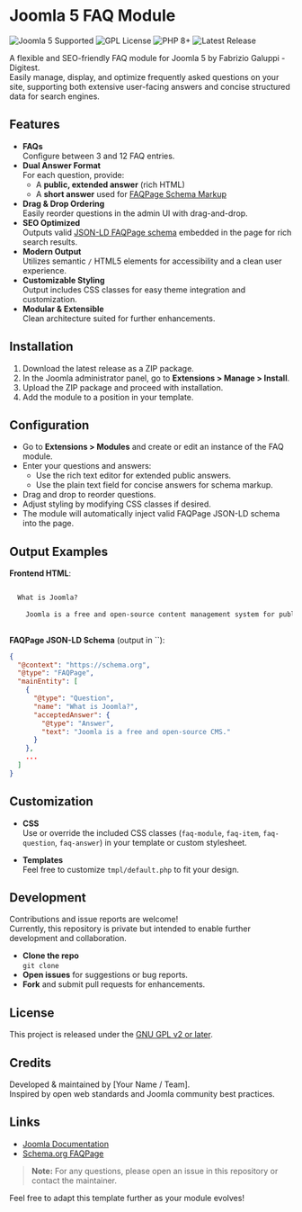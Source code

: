 # Joomla 5 FAQ Module
![Joomla 5 Supported](https://img.shields.io/badge/Joomla-5.x-%234F9F4A?logo=joomla)
![GPL License](https://img.shields.io/badge/license-GPL%20v2%2B-blue)
![PHP 8+](https://img.shields.io/badge/PHP-8%2B-blue?logo=php)
![Latest Release](https://img.shields.io/github/v/release/fab966/digi-faq?label=Version&color=orange)

A flexible and SEO-friendly FAQ module for Joomla 5 by Fabrizio Galuppi - Digitest.  
Easily manage, display, and optimize frequently asked questions on your site, supporting both extensive user-facing answers and concise structured data for search engines.

## Features

- **FAQs**  
  Configure between 3 and 12 FAQ entries.
- **Dual Answer Format**  
  For each question, provide:
  - A **public, extended answer** (rich HTML)
  - A **short answer** used for [FAQPage Schema Markup](https://developers.google.com/search/docs/appearance/structured-data/faqpage)
- **Drag & Drop Ordering**  
  Easily reorder questions in the admin UI with drag-and-drop.
- **SEO Optimized**  
  Outputs valid [JSON-LD FAQPage schema](https://schema.org/FAQPage) embedded in the page for rich search results.
- **Modern Output**  
  Utilizes semantic `/` HTML5 elements for accessibility and a clean user experience.
- **Customizable Styling**  
  Output includes CSS classes for easy theme integration and customization.
- **Modular & Extensible**  
  Clean architecture suited for further enhancements.

## Installation

1. Download the latest release as a ZIP package.
2. In the Joomla administrator panel, go to **Extensions > Manage > Install**.
3. Upload the ZIP package and proceed with installation.
4. Add the module to a position in your template.

## Configuration

- Go to **Extensions > Modules** and create or edit an instance of the FAQ module.
- Enter your questions and answers:
  - Use the rich text editor for extended public answers.
  - Use the plain text field for concise answers for schema markup.
- Drag and drop to reorder questions.
- Adjust styling by modifying CSS classes if desired.
- The module will automatically inject valid FAQPage JSON-LD schema into the page.

## Output Examples

**Frontend HTML**:
```html

  What is Joomla?
  
    Joomla is a free and open-source content management system for publishing web content...
  

```

**FAQPage JSON-LD Schema** (output in ``):
```json
{
  "@context": "https://schema.org",
  "@type": "FAQPage",
  "mainEntity": [
    {
      "@type": "Question",
      "name": "What is Joomla?",
      "acceptedAnswer": {
        "@type": "Answer",
        "text": "Joomla is a free and open-source CMS."
      }
    },
    ...
  ]
}
```

## Customization

- **CSS**  
  Use or override the included CSS classes (`faq-module`, `faq-item`, `faq-question`, `faq-answer`) in your template or custom stylesheet.

- **Templates**  
  Feel free to customize `tmpl/default.php` to fit your design.

## Development

Contributions and issue reports are welcome!  
Currently, this repository is private but intended to enable further development and collaboration.

- **Clone the repo**  
  `git clone `
- **Open issues** for suggestions or bug reports.
- **Fork** and submit pull requests for enhancements.

## License

This project is released under the [GNU GPL v2 or later](https://www.gnu.org/licenses/gpl-2.0.html).

## Credits

Developed & maintained by [Your Name / Team].  
Inspired by open web standards and Joomla community best practices.

## Links

- [Joomla Documentation](https://docs.joomla.org/)
- [Schema.org FAQPage](https://schema.org/FAQPage)

> **Note:** For any questions, please open an issue in this repository or contact the maintainer.

Feel free to adapt this template further as your module evolves!
